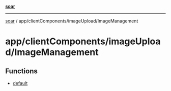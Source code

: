 [**soar**](../../../../README.md)

***

[soar](../../../../modules.md) / app/clientComponents/imageUpload/ImageManagement

# app/clientComponents/imageUpload/ImageManagement

## Functions

- [default](functions/default.md)
